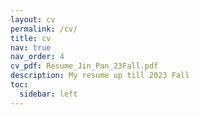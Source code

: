```yaml
---
layout: cv
permalink: /cv/
title: cv
nav: true
nav_order: 4
cv_pdf: Resume_Jin_Pan_23Fall.pdf
description: My resume up till 2023 Fall
toc:
  sidebar: left
---
```

